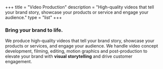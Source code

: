 +++
title = "Video Production"
description = "High-quality videos that tell your brand story, showcase your products or service and engage your audience."
type = "list"
+++

### Bring your brand to life.

We produce high-quality videos that tell your brand story, showcase your products or services, and engage your audience. We handle video concept development, filming, editing, motion graphics and post-production to elevate your brand with **visual storytelling** and drive customer engagement.